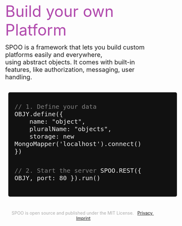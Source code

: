 <!-- _coverpage.md -->

<div style="height:200px"></div>

<span style="font-size: 50px;color:#b14aad">Build your own Platform
</span>


<span style="font-size:20px">
SPOO is a framework that lets you build custom platforms easily and everywhere,<br> using abstract objects. It comes with built-in features, like authorization, messaging, user handling.
</span>
<br><br>

<div style="height:10px"></div>

<center style="width: 100%;align-items: center;justify-content: center;max-width:100%;white-space:nowrap">

<!--h2>EXAMPLE</h2-->

<div style="background: #111111;width:900px;max-width:100%;text-align:left;padding:20px;margin:10px;border-radius:5px; display: block;overflow-x: scroll">
	<pre><code class="lang-puzzle" style="font-size:20px !important;color:#EEEEEE"><span style="color: grey">// 1. Define your data</span>
OBJY.define({
    name: "object", 
    pluralName: "objects",
    storage: new MongoMapper('localhost').connect()
})

<span style="color: grey">// 2. Start the server</span>
SPOO.REST({ OBJY, port: 80 }).run()</code>
</pre>
</div>


<!--Deploy to: <a class="btn-sm">Google Cloud</a> <a class="btn-sm">AWS</a> <a class="btn-sm">Azure</a> <a class="btn-sm">Netlify Edge functions</a>  <a>Explore more...</a>-->

<!--br>

<h2>CLIENT</h2>
<div style="background: #111111;width:900px;max-width:100%;text-align:left;padding:20px;margin:20px;border-radius:5px; display: block;overflow-x: scroll">
	<pre><code class="lang-puzzle" style="font-size:22px !important;color:#EEEEEE"><span style="color: grey">// Authenticate</span>
spoo.io().auth('username', 'password', (data, err) => {})

<span style="color: grey">// Add an object</span>
spoo.io()
    .object({name "hello world"})
    .add((obj, err) => {})
&#60;/script></code></pre>
</div>
<!--div style="background: #111111;width:600px;text-align:left;padding:20px;margin:20px;border-radius:5px; display: inline-block;">
	<pre>
	<code class="lang-puzzle" style="font-size:25px !important;color:#EEEEEE">
<span style="color: grey">// Use standalone</span>
$ puzzle run file.pz

<span style="color: grey">// or in Node</span>
puzzle.parse('print hi')
</code>
	</pre>
</div>
<div style="background: #111111;width:500px;text-align:left;padding:20px;margin:20px;border-radius:5px; display: inline-block;">
	<pre>
	<code class="lang-puzzle" style="font-size:25px !important;color:#EEEEEE">
<span style="color: grey">// Build anything</span>

set message "learn puzzle now";
print message;
</code>
	</pre>
</div-->
</center>
<br><br>
<div style="text-align: center;color:#aaaaaa;">
SPOO is open source and published under the MIT License. &nbsp;
<a href="privacy.html" target="_blank">
    Privacy
</a>
&nbsp;
<a href="privacy.html" target="_blank">
    Imprint
</a>
</div>

